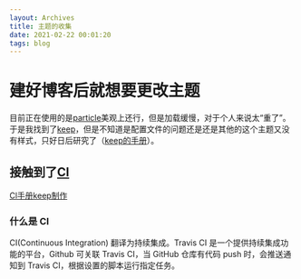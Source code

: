 ```yaml
---
layout: Archives
title: 主题的收集
date: 2021-02-22 00:01:20
tags: blog
---
```

# 建好博客后就想要更改主题
目前正在使用的是[particle](https://github.com/korilin/hexo-theme-particle)美观上还行，但是加载缓慢，对于个人来说太“重了”。于是我找到了[keep](https://github.com/XPoet/hexo-theme-keep)，但是不知道是配置文件的问题还是还是其他的这个主题又没有样式，只好日后研究了（[keep的手册](https://keep.xpoet.cn/2020/04/Keep-%E4%B8%BB%E9%A2%98%E4%BD%BF%E7%94%A8%E6%8C%87%E5%8D%97/)）。

## 接触到了[Cl](https://travis-ci.com/)

[Cl手册keep制作](https://keep.xpoet.cn/2020/11/%E4%BD%BF%E7%94%A8-Travis-CI-%E8%87%AA%E5%8A%A8%E9%83%A8%E7%BD%B2-Hexo-%E9%9D%99%E6%80%81%E5%8D%9A%E5%AE%A2/)

### 什么是 CI

CI(Continuous Integration) 翻译为持续集成。Travis CI 是一个提供持续集成功能的平台，Github 可关联 Travis CI，当 GitHub 仓库有代码 push 时，会推送通知到 Travis CI，根据设置的脚本运行指定任务。
